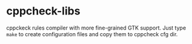 cppcheck-libs
=============

cppckeck rules compiler with more fine-grained GTK support. Just type `make` to create configuration files and copy them to cppcheck cfg dir.
